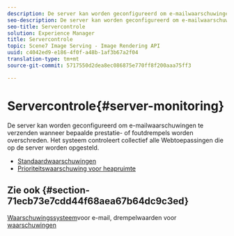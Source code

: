```yaml
---
description: De server kan worden geconfigureerd om e-mailwaarschuwingen te verzenden wanneer bepaalde prestatie- of foutdrempels worden overschreden. Het systeem controleert collectief alle Webtoepassingen die op de server worden opgesteld.
seo-description: De server kan worden geconfigureerd om e-mailwaarschuwingen te verzenden wanneer bepaalde prestatie- of foutdrempels worden overschreden. Het systeem controleert collectief alle Webtoepassingen die op de server worden opgesteld.
seo-title: Servercontrole
solution: Experience Manager
title: Servercontrole
topic: Scene7 Image Serving - Image Rendering API
uuid: c4042ed9-e186-4f0f-a48b-1af3b67a2f04
translation-type: tm+mt
source-git-commit: 5717550d2dea8ec086875e770ff8f200aaa75ff3

---
```



# Servercontrole{#server-monitoring}

De server kan worden geconfigureerd om e-mailwaarschuwingen te verzenden wanneer bepaalde prestatie- of foutdrempels worden overschreden. Het systeem controleert collectief alle Webtoepassingen die op de server worden opgesteld.

* [Standaardwaarschuwingen](r-standard-alerts.md)
* [Prioriteitswaarschuwing voor heapruimte](c-heap-space-priority-alert.md)

## Zie ook {#section-71ecb73e7cdd44f68aea67b64dc9c3ed}

[Waarschuwingssysteem](../../../../is-api/image-serving-api-ref/c-configuration-and-administration/c-server-settings/r-monitoring-and-alerting-system.md#reference-4b604b5f8b014ecca89cf55d8ebb2d39)voor e-mail, drempelwaarden voor [waarschuwingen](../../../../is-api/image-serving-api-ref/c-configuration-and-administration/c-server-settings/r-alert-thresholds.md#reference-a77d3f92f456419a878bf18782d38922)
